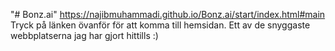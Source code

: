 "# Bonz.ai" 
https://najibmuhammadi.github.io/Bonz.ai/start/index.html#main
Tryck på länken övanför för att komma till hemsidan.
Ett av de snyggaste webbplatserna jag har gjort hittills :)
